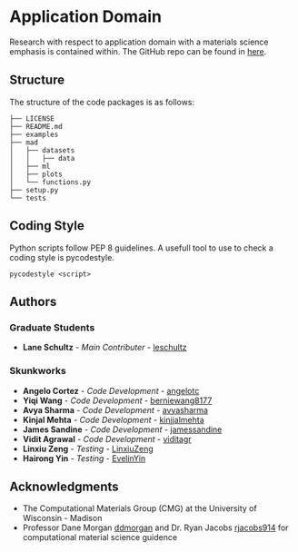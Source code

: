 # Application Domain

Research with respect to application domain with a materials science emphasis is contained within. The GitHub repo can be found in [here](https://github.com/leschultz/application_domain.git).

## Structure
The structure of the code packages is as follows:

```
├── LICENSE
├── README.md
├── examples
├── mad
│   ├── datasets
│   │   ├── data
│   ├── ml
│   ├── plots 
│   └── functions.py
├── setup.py
└── tests
```

## Coding Style

Python scripts follow PEP 8 guidelines. A usefull tool to use to check a coding style is pycodestyle.

```
pycodestyle <script>
```

## Authors

### Graduate Students
* **Lane Schultz** - *Main Contributer* - [leschultz](https://github.com/leschultz)

### Skunkworks
* **Angelo Cortez** - *Code Development* - [angelotc](https://github.com/angelotc)
* **Yiqi Wang** - *Code Development* - [berniewang8177](https://github.com/berniewang8177)
* **Avya Sharma** - *Code Development* - [avyasharma](https://github.com/avyasharma)
* **Kinjal Mehta** - *Code Development* - [kinjjalmehta](https://github.com/kinjjalmehta)
* **James Sandine** - *Code Development* - [jamessandine](https://github.com/jamessandine)
* **Vidit Agrawal** - *Code Development* - [viditagr](https://github.com/viditagr)
* **Linxiu Zeng** - *Testing* - [LinxiuZeng](https://github.com/LinxiuZeng)
* **Hairong Yin** - *Testing* - [EvelinYin](https://github.com/EvelinYin)

## Acknowledgments

* The Computational Materials Group (CMG) at the University of Wisconsin - Madison
* Professor Dane Morgan [ddmorgan](https://github.com/ddmorgan) and Dr. Ryan Jacobs [rjacobs914](https://github.com/rjacobs914) for computational material science guidence
